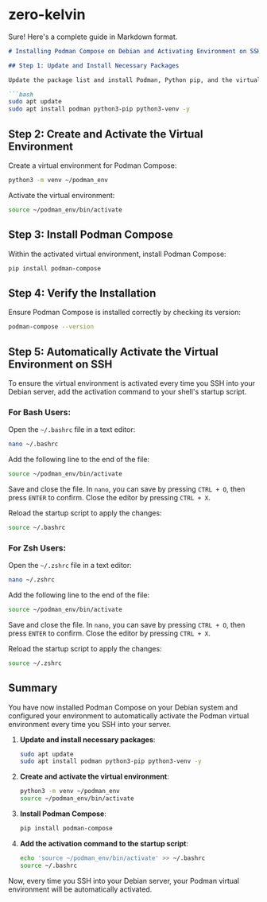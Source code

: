 # zero-kelvin

Sure! Here's a complete guide in Markdown format.

```markdown
# Installing Podman Compose on Debian and Activating Environment on SSH

## Step 1: Update and Install Necessary Packages

Update the package list and install Podman, Python pip, and the virtual environment package:

```bash
sudo apt update
sudo apt install podman python3-pip python3-venv -y
```

## Step 2: Create and Activate the Virtual Environment

Create a virtual environment for Podman Compose:

```bash
python3 -m venv ~/podman_env
```

Activate the virtual environment:

```bash
source ~/podman_env/bin/activate
```

## Step 3: Install Podman Compose

Within the activated virtual environment, install Podman Compose:

```bash
pip install podman-compose
```

## Step 4: Verify the Installation

Ensure Podman Compose is installed correctly by checking its version:

```bash
podman-compose --version
```

## Step 5: Automatically Activate the Virtual Environment on SSH

To ensure the virtual environment is activated every time you SSH into your Debian server, add the activation command to your shell's startup script.

### For Bash Users:

Open the `~/.bashrc` file in a text editor:

```bash
nano ~/.bashrc
```

Add the following line to the end of the file:

```bash
source ~/podman_env/bin/activate
```

Save and close the file. In `nano`, you can save by pressing `CTRL + O`, then press `ENTER` to confirm. Close the editor by pressing `CTRL + X`.

Reload the startup script to apply the changes:

```bash
source ~/.bashrc
```

### For Zsh Users:

Open the `~/.zshrc` file in a text editor:

```bash
nano ~/.zshrc
```

Add the following line to the end of the file:

```bash
source ~/podman_env/bin/activate
```

Save and close the file. In `nano`, you can save by pressing `CTRL + O`, then press `ENTER` to confirm. Close the editor by pressing `CTRL + X`.

Reload the startup script to apply the changes:

```bash
source ~/.zshrc
```

## Summary

You have now installed Podman Compose on your Debian system and configured your environment to automatically activate the Podman virtual environment every time you SSH into your server.

1. **Update and install necessary packages**:

   ```bash
   sudo apt update
   sudo apt install podman python3-pip python3-venv -y
   ```

2. **Create and activate the virtual environment**:

   ```bash
   python3 -m venv ~/podman_env
   source ~/podman_env/bin/activate
   ```

3. **Install Podman Compose**:

   ```bash
   pip install podman-compose
   ```

4. **Add the activation command to the startup script**:

   ```bash
   echo 'source ~/podman_env/bin/activate' >> ~/.bashrc
   source ~/.bashrc
   ```

Now, every time you SSH into your Debian server, your Podman virtual environment will be automatically activated.
```
